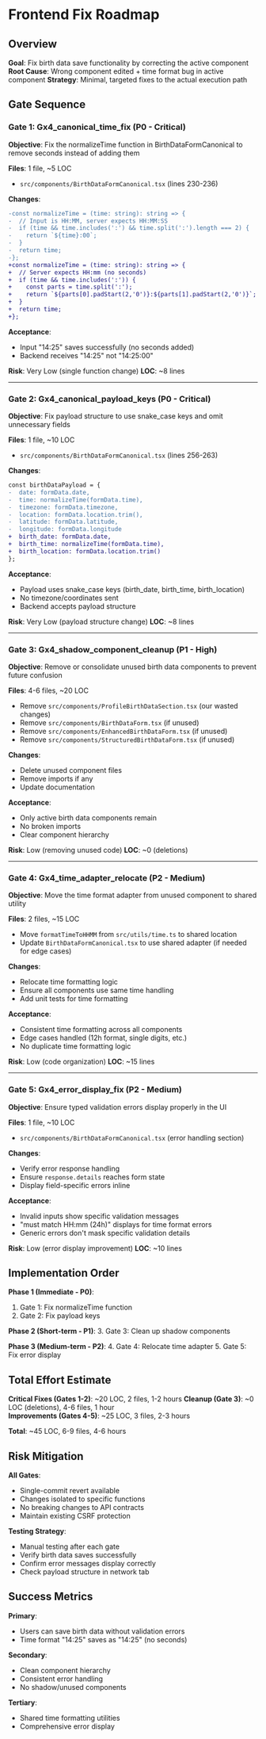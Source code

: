# Frontend Fix Roadmap

## Overview

**Goal**: Fix birth data save functionality by correcting the active component
**Root Cause**: Wrong component edited + time format bug in active component
**Strategy**: Minimal, targeted fixes to the actual execution path

## Gate Sequence

### Gate 1: Gx4_canonical_time_fix (P0 - Critical)
**Objective**: Fix the normalizeTime function in BirthDataFormCanonical to remove seconds instead of adding them

**Files**: 1 file, ~5 LOC
- `src/components/BirthDataFormCanonical.tsx` (lines 230-236)

**Changes**:
```diff
-const normalizeTime = (time: string): string => {
-  // Input is HH:MM, server expects HH:MM:SS
-  if (time && time.includes(':') && time.split(':').length === 2) {
-    return `${time}:00`;
-  }
-  return time;
-};
+const normalizeTime = (time: string): string => {
+  // Server expects HH:mm (no seconds)
+  if (time && time.includes(':')) {
+    const parts = time.split(':');
+    return `${parts[0].padStart(2,'0')}:${parts[1].padStart(2,'0')}`;
+  }
+  return time;
+};
```

**Acceptance**: 
- Input "14:25" saves successfully (no seconds added)
- Backend receives "14:25" not "14:25:00"

**Risk**: Very Low (single function change)
**LOC**: ~8 lines

---

### Gate 2: Gx4_canonical_payload_keys (P0 - Critical)  
**Objective**: Fix payload structure to use snake_case keys and omit unnecessary fields

**Files**: 1 file, ~10 LOC
- `src/components/BirthDataFormCanonical.tsx` (lines 256-263)

**Changes**:
```diff
const birthDataPayload = {
-  date: formData.date,
-  time: normalizeTime(formData.time),
-  timezone: formData.timezone,
-  location: formData.location.trim(),
-  latitude: formData.latitude,
-  longitude: formData.longitude
+  birth_date: formData.date,
+  birth_time: normalizeTime(formData.time),
+  birth_location: formData.location.trim()
};
```

**Acceptance**:
- Payload uses snake_case keys (birth_date, birth_time, birth_location)
- No timezone/coordinates sent
- Backend accepts payload structure

**Risk**: Very Low (payload structure change)
**LOC**: ~8 lines

---

### Gate 3: Gx4_shadow_component_cleanup (P1 - High)
**Objective**: Remove or consolidate unused birth data components to prevent future confusion

**Files**: 4-6 files, ~20 LOC
- Remove `src/components/ProfileBirthDataSection.tsx` (our wasted changes)
- Remove `src/components/BirthDataForm.tsx` (if unused)
- Remove `src/components/EnhancedBirthDataForm.tsx` (if unused)
- Remove `src/components/StructuredBirthDataForm.tsx` (if unused)

**Changes**:
- Delete unused component files
- Remove imports if any
- Update documentation

**Acceptance**:
- Only active birth data components remain
- No broken imports
- Clear component hierarchy

**Risk**: Low (removing unused code)
**LOC**: ~0 (deletions)

---

### Gate 4: Gx4_time_adapter_relocate (P2 - Medium)
**Objective**: Move the time format adapter from unused component to shared utility

**Files**: 2 files, ~15 LOC
- Move `formatTimeToHHMM` from `src/utils/time.ts` to shared location
- Update `BirthDataFormCanonical.tsx` to use shared adapter (if needed for edge cases)

**Changes**:
- Relocate time formatting logic
- Ensure all components use same time handling
- Add unit tests for time formatting

**Acceptance**:
- Consistent time formatting across all components
- Edge cases handled (12h format, single digits, etc.)
- No duplicate time formatting logic

**Risk**: Low (code organization)
**LOC**: ~15 lines

---

### Gate 5: Gx4_error_display_fix (P2 - Medium)
**Objective**: Ensure typed validation errors display properly in the UI

**Files**: 1 file, ~10 LOC  
- `src/components/BirthDataFormCanonical.tsx` (error handling section)

**Changes**:
- Verify error response handling
- Ensure `response.details` reaches form state
- Display field-specific errors inline

**Acceptance**:
- Invalid inputs show specific validation messages
- "must match HH:mm (24h)" displays for time format errors
- Generic errors don't mask specific validation details

**Risk**: Low (error display improvement)
**LOC**: ~10 lines

## Implementation Order

**Phase 1 (Immediate - P0)**:
1. Gate 1: Fix normalizeTime function
2. Gate 2: Fix payload keys

**Phase 2 (Short-term - P1)**:
3. Gate 3: Clean up shadow components

**Phase 3 (Medium-term - P2)**:
4. Gate 4: Relocate time adapter
5. Gate 5: Fix error display

## Total Effort Estimate

**Critical Fixes (Gates 1-2)**: ~20 LOC, 2 files, 1-2 hours
**Cleanup (Gate 3)**: ~0 LOC (deletions), 4-6 files, 1 hour  
**Improvements (Gates 4-5)**: ~25 LOC, 3 files, 2-3 hours

**Total**: ~45 LOC, 6-9 files, 4-6 hours

## Risk Mitigation

**All Gates**:
- Single-commit revert available
- Changes isolated to specific functions
- No breaking changes to API contracts
- Maintain existing CSRF protection

**Testing Strategy**:
- Manual testing after each gate
- Verify birth data saves successfully
- Confirm error messages display correctly
- Check payload structure in network tab

## Success Metrics

**Primary**:
- Users can save birth data without validation errors
- Time format "14:25" saves as "14:25" (no seconds)

**Secondary**:
- Clean component hierarchy
- Consistent error handling
- No shadow/unused components

**Tertiary**:
- Shared time formatting utilities
- Comprehensive error display

